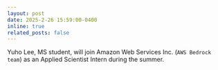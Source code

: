 ```yaml
---
layout: post
date: 2025-2-26 15:59:00-0400
inline: true
related_posts: false
---
```

Yuho Lee, MS student, will join Amazon Web Services Inc. (`AWS Bedrock team`) as an Applied Scientist Intern during the summer.
